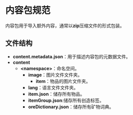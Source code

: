 # 内容包规范

内容包用于导入额外内容，通常以**zip**压缩文件的形式包装。

## 文件结构
- **content.metadata.json**：用于描述内容包的元数据文件。
- **content**
    - **\<namespace\>**：命名空间。
        - **image**：图片文件文件夹。
            - **item**：物品的图片文件夹。
        - **lang**：语言文件文件夹。
        - **item.json**：储存所有物品。
        - **itemGroup.json**:储存所有创造标签。
        - **oreDictionary.json**：储存所有矿物词典。